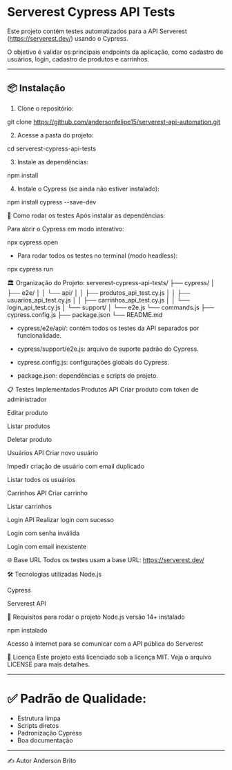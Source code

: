# Serverest Cypress API Tests

Este projeto contém testes automatizados para a API Serverest (https://serverest.dev/) usando o Cypress.

O objetivo é validar os principais endpoints da aplicação, como cadastro de usuários, login, cadastro de produtos e carrinhos.

---

## 📦 Instalação

1. Clone o repositório:

git clone https://github.com/andersonfelipe15/serverest-api-automation.git

2. Acesse a pasta do projeto:

cd serverest-cypress-api-tests

3. Instale as dependências:

npm install

4. Instale o Cypress (se ainda não estiver instalado):

npm install cypress --save-dev

🚀 Como rodar os testes
Após instalar as dependências:

Para abrir o Cypress em modo interativo:

npx cypress open
- Para rodar todos os testes no terminal (modo headless):

npx cypress run

🏛 Organização do Projeto:
serverest-cypress-api-tests/
├── cypress/
    │   ├── e2e/
        │   │   └── api/
│       │             ├── produtos_api_test.cy.js
│       │             ├── usuarios_api_test.cy.js
│       │             ├── carrinhos_api_test.cy.js
│       │             └── login_api_test.cy.js
│       └── support/
│           └── e2e.js
            └── commands.js
    ├── cypress.config.js
    ├── package.json
    └── README.md

- cypress/e2e/api/: contém todos os testes da API separados por funcionalidade.

- cypress/support/e2e.js: arquivo de suporte padrão do Cypress.

- cypress.config.js: configurações globais do Cypress.

- package.json: dependências e scripts do projeto.

📋 Testes Implementados
Produtos API
Criar produto com token de administrador

Editar produto

Listar produtos

Deletar produto

Usuários API
Criar novo usuário

Impedir criação de usuário com email duplicado

Listar todos os usuários

Carrinhos API
Criar carrinho

Listar carrinhos

Login API
Realizar login com sucesso

Login com senha inválida

Login com email inexistente

🌐 Base URL
Todos os testes usam a base URL:
https://serverest.dev/

🛠 Tecnologias utilizadas
Node.js

Cypress

Serverest API

📌 Requisitos para rodar o projeto
Node.js versão 14+ instalado

npm instalado

Acesso à internet para se comunicar com a API pública do Serverest


📜 Licença
Este projeto está licenciado sob a licença MIT. Veja o arquivo LICENSE para mais detalhes.


---

# ✅ Padrão de Qualidade:

- Estrutura limpa
- Scripts diretos
- Padronização Cypress
- Boa documentação

---


✍️ Autor
Anderson Brito

